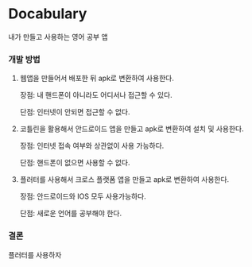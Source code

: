 # Docabulary

내가 만들고 사용하는 영어 공부 앱

### 개발 방법
1. 웹앱을 만들어서 배포한 뒤 apk로 변환하여 사용한다.

    장점: 내 핸드폰이 아니라도 어디서나 접근할 수 있다.
    
    단점: 인터넷이 안되면 접근할 수 없다.

2. 코틀린을 활용해서 안드로이드 앱을 만들고 apk로 변환하여 설치 및 사용한다.

    장점: 인터넷 접속 여부와 상관없이 사용 가능하다.

    단점: 핸드폰이 없으면 사용할 수 없다.

3. 플러터를 사용해서 크로스 플랫폼 앱을 만들고 apk로 변환하여 사용한다.

    장점: 안드로이드와 IOS 모두 사용가능하다.

    단점: 새로운 언어를 공부해야 한다.


### 결론
플러터를 사용하자
